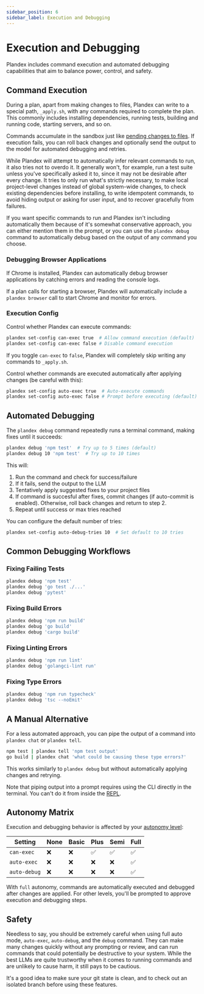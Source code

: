 ```yaml
---
sidebar_position: 6
sidebar_label: Execution and Debugging
---
```


# Execution and Debugging

Plandex includes command execution and automated debugging capabilities that aim to balance power, control, and safety.

## Command Execution

During a plan, apart from making changes to files, Plandex can write to a special path, `_apply.sh`, with any commands required to complete the plan. This commonly includes installing dependencies, running tests, building and running code, starting servers, and so on.

Commands accumulate in the sandbox just like [pending changes to files](./reviewing-changes.md). If execution fails, you can roll back changes and optionally send the output to the model for automated debugging and retries.

While Plandex will attempt to automatically infer relevant commands to run, it also tries not to overdo it. It generally won't, for example, run a test suite unless you've specifically asked it to, since it may not be desirable after every change. It tries to only run what's strictly necessary, to make local project-level changes instead of global system-wide changes, to check existing dependencies before installing, to write idempotent commands, to avoid hiding output or asking for user input, and to recover gracefully from failures.

If you want specific commands to run and Plandex isn't including automatically them because of it's somewhat conservative approach, you can either mention them in the prompt, or you can use the `plandex debug` command to automatically debug based on the output of any command you choose.

### Debugging Browser Applications

If Chrome is installed, Plandex can automatically debug browser applications by catching errors and reading the console logs.

If a plan calls for starting a browser, Plandex will automatically include a `plandex browser` call to start Chrome and monitor for errors.
   
### Execution Config

Control whether Plandex can execute commands:

```bash
plandex set-config can-exec true  # Allow command execution (default)
plandex set-config can-exec false # Disable command execution
```

If you toggle `can-exec` to `false`, Plandex will completely skip writing any commands to `_apply.sh`.

Control whether commands are executed automatically after applying changes (be careful with this):

```bash
plandex set-config auto-exec true  # Auto-execute commands
plandex set-config auto-exec false # Prompt before executing (default)
```

## Automated Debugging

The `plandex debug` command repeatedly runs a terminal command, making fixes until it succeeds:

```bash
plandex debug 'npm test'  # Try up to 5 times (default)
plandex debug 10 'npm test'  # Try up to 10 times
```

This will:

1. Run the command and check for success/failure
2. If it fails, send the output to the LLM
3. Tentatively apply suggested fixes to your project files
4. If command is succesful after fixes, commit changes (if auto-commit is enabled). Otherwise, roll back changes and return to step 2.
5. Repeat until success or max tries reached

You can configure the default number of tries:

```bash
plandex set-config auto-debug-tries 10  # Set default to 10 tries
```

## Common Debugging Workflows

### Fixing Failing Tests

```bash
plandex debug 'npm test'
plandex debug 'go test ./...'
plandex debug 'pytest'
```

### Fixing Build Errors

```bash
plandex debug 'npm run build'
plandex debug 'go build'
plandex debug 'cargo build'
```

### Fixing Linting Errors

```bash
plandex debug 'npm run lint'
plandex debug 'golangci-lint run'
```

### Fixing Type Errors

```bash
plandex debug 'npm run typecheck'
plandex debug 'tsc --noEmit'
```

## A Manual Alternative

For a less automated approach, you can pipe the output of a command into `plandex chat` or `plandex tell`.

```bash
npm test | plandex tell 'npm test output'
go build | plandex chat 'what could be causing these type errors?'
```

This works similarly to `plandex debug` but without automatically applying changes and retrying.

Note that piping output into a prompt requires using the CLI directly in the terminal. You can't do it from inside the [REPL](../repl.md).

## Autonomy Matrix

Execution and debugging behavior is affected by your [autonomy level](./autonomy.md):

| Setting      | None | Basic | Plus | Semi | Full |
| ------------ | ---- | ----- | ---- | ---- | ---- |
| `can-exec`   | ❌   | ❌    | ✅   | ✅   | ✅   |
| `auto-exec`  | ❌   | ❌    | ❌   | ❌   | ✅   |
| `auto-debug` | ❌   | ❌    | ❌   | ❌   | ✅   |


With `full` autonomy, commands are automatically executed and debugged after changes are applied. For other levels, you'll be prompted to approve execution and debugging steps.

## Safety

Needless to say, you should be extremely careful when using full auto mode, `auto-exec`, `auto-debug`, and the `debug` command. They can make many changes quickly without any prompting or review, and can run commands that could potentially be destructive to your system. While the best LLMs are quite trustworthy when it comes to running commands and are unlikely to cause harm, it still pays to be cautious.

It's a good idea to make sure your git state is clean, and to check out an isolated branch before using these features.
